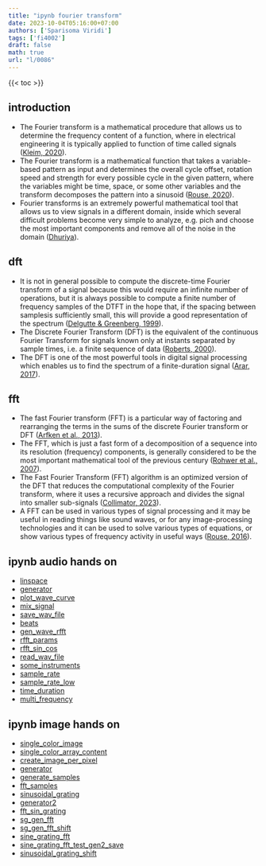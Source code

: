 ```yaml
---
title: "ipynb fourier transform"
date: 2023-10-04T05:16:00+07:00
authors: ['Sparisoma Viridi']
tags: ['fi4002']
draft: false
math: true
url: "l/0086"
---
```

{{< toc >}}


## introduction
+ The Fourier transform is a mathematical procedure that allows us to determine the frequency content of a function, where in electrical engineering it is typically applied to function of time called signals ([Kleim, 2020](https://www.allaboutcircuits.com/technical-articles/what-is-the-fourier-transform/)).
+ The Fourier transform is a mathematical function that takes a variable-based pattern as input and determines the overall cycle offset, rotation speed and strength for every possible cycle in the given pattern, where the variables might be time, space, or some other variables and the transform decomposes the pattern into a sinusoid ([Rouse, 2020](https://www.techopedia.com/definition/7292/fourier-transform)).
+ Fourier transforms is an extremely powerful mathematical tool that allows us to view signals in a different domain, inside which several difficult problems become very simple to analyze, e.g. pich and choose the most important components and remove all of the noise in the domain ([Dhuriya](https://medium.com/analytics-vidhya/why-fourier-transform-is-so-important-cb7841733bb8)).


## dft
+ It is not in general possible to compute the discrete-time Fourier transform of a signal because this would require an infinite number of operations, but it is always possible to compute a finite number of frequency samples of the DTFT in the hope that, if the spacing between samplesis sufficiently small, this will provide a good representation of the spectrum ([Delgutte & Greenberg, 1999](https://web.mit.edu/~gari/teaching/6.555/lectures/ch_DFT.pdf)).
+ The Discrete Fourier Transform (DFT) is the equivalent of the continuous Fourier Transform for signals known only at instants separated by sample times, i.e. a finite sequence of data ([Roberts, 2000](https://www.robots.ox.ac.uk/~sjrob/Teaching/SP/l7.pdf)).
+ The DFT is one of the most powerful tools in digital signal processing which enables us to find the spectrum of a finite-duration signal ([Arar, 2017](https://www.allaboutcircuits.com/technical-articles/an-introduction-to-the-discrete-fourier-transform/)).


## fft
+ The fast Fourier transform (FFT) is a particular way of factoring and rearranging the terms in the sums of the discrete Fourier transform or DFT ([Arfken et al., 2013](https://www.sciencedirect.com/topics/mathematics/fast-fourier-transform#:~:text=Arfken)).
+ The FFT, which is just a fast form of a decomposition of a sequence into its resolution (frequency) components, is generally considered to be the most important mathematical tool of the previous century ([Rohwer et al., 2007](https://www.sciencedirect.com/topics/mathematics/fast-fourier-transform#:~:text=Rohwer)).
+ The Fast Fourier Transform (FFT) algorithm is an optimized version of the DFT that reduces the computational complexity of the Fourier transform, where it uses a recursive approach and divides the signal into smaller sub-signals ([Collimator, 2023](https://www.collimator.ai/reference-guides/what-is-a-fast-fourier-transform)).
+ A FFT can be used in various types of signal processing and it may be useful in reading things like sound waves, or for any image-processing technologies and it can be used to solve various types of equations, or show various types of frequency activity in useful ways ([Rouse, 2016](https://www.techopedia.com/definition/7167/fast-fourier-transform-fft)).


## ipynb audio hands on
+ [linspace](https://github.com/dudung/py-jupyter-nb/blob/main/src/apply/fft/audio/linspace.ipynb)
+ [generator](https://github.com/dudung/py-jupyter-nb/blob/main/src/apply/fft/audio/generator.ipynb)
+ [plot_wave_curve](https://github.com/dudung/py-jupyter-nb/blob/main/src/apply/fft/audio/plot_wave_curve.ipynb)
+ [mix_signal](https://github.com/dudung/py-jupyter-nb/blob/main/src/apply/fft/audio/mix_signal.ipynb)
+ [save_wav_file](https://github.com/dudung/py-jupyter-nb/blob/main/src/apply/fft/audio/save_wav_file.ipynb)
+ [beats](https://github.com/dudung/py-jupyter-nb/blob/main/src/apply/fft/audio/beats.ipynb)
+ [gen_wave_rfft](https://github.com/dudung/py-jupyter-nb/blob/main/src/apply/fft/audio/gen_wave_rfft.ipynb)
+ [rfft_params](https://github.com/dudung/py-jupyter-nb/blob/main/src/apply/fft/audio/rfft_params.ipynb)
+ [rfft_sin_cos](https://github.com/dudung/py-jupyter-nb/blob/main/src/apply/fft/audio/rfft_sin_cos.ipynb)
+ [read_wav_file](https://github.com/dudung/py-jupyter-nb/blob/main/src/apply/fft/audio/read_wav_file.ipynb)
+ [some_instruments](https://github.com/dudung/py-jupyter-nb/blob/main/src/apply/fft/audio/some_instruments.ipynb)
+ [sample_rate](https://github.com/dudung/py-jupyter-nb/blob/main/src/apply/fft/audio/sample_rate.ipynb)
+ [sample_rate_low](https://github.com/dudung/py-jupyter-nb/blob/main/src/apply/fft/audio/sample_rate_low.ipynb)
+ [time_duration](https://github.com/dudung/py-jupyter-nb/blob/main/src/apply/fft/audio/time_duration.ipynb)
+ [multi_frequency](https://github.com/dudung/py-jupyter-nb/blob/main/src/apply/fft/audio/multi_frequency.ipynb)


## ipynb image hands on
+ [single_color_image](https://github.com/dudung/py-jupyter-nb/blob/main/src/apply/fft/image/single_color_image.ipynb)
+ [single_color_array_content](https://github.com/dudung/py-jupyter-nb/blob/main/src/apply/fft/image/single_color_array_content.ipynb)
+ [create_image_per_pixel](https://github.com/dudung/py-jupyter-nb/blob/main/src/apply/fft/image/create_image_per_pixel.ipynb)
+ [generator](https://github.com/dudung/py-jupyter-nb/blob/main/src/apply/fft/image/generator.ipynb)
+ [generate_samples](https://github.com/dudung/py-jupyter-nb/blob/main/src/apply/fft/image/generate_samples.ipynb)
+ [fft_samples](https://github.com/dudung/py-jupyter-nb/blob/main/src/apply/fft/image/fft_samples.ipynb)
+ [sinusoidal_grating](https://github.com/dudung/py-jupyter-nb/blob/main/src/apply/fft/image/sinusoidal_grating.ipynb)
+ [generator2](https://github.com/dudung/py-jupyter-nb/blob/main/src/apply/fft/image/generator2.ipynb)
+ [fft_sin_grating](https://github.com/dudung/py-jupyter-nb/blob/main/src/apply/fft/image/fft_sin_grating.ipynb)
+ [sg_gen_fft](https://github.com/dudung/py-jupyter-nb/blob/main/src/apply/fft/image/sg_gen_fft.ipynb)
+ [sg_gen_fft_shift](https://github.com/dudung/py-jupyter-nb/blob/main/src/apply/fft/image/sg_gen_fft_shift.ipynb)
+ [sine_grating_fft](https://github.com/dudung/py-jupyter-nb/blob/main/src/apply/fft/image/sine_grating_fft.ipynb)
+ [sine_grating_fft_test_gen2_save](https://github.com/dudung/py-jupyter-nb/blob/main/src/apply/fft/image/sine_grating_fft_test_gen2_save.ipynb)
+ [sinusoidal_grating_shift](https://github.com/dudung/py-jupyter-nb/blob/main/src/apply/fft/image/sinusoidal_grating_shift.ipynb)
